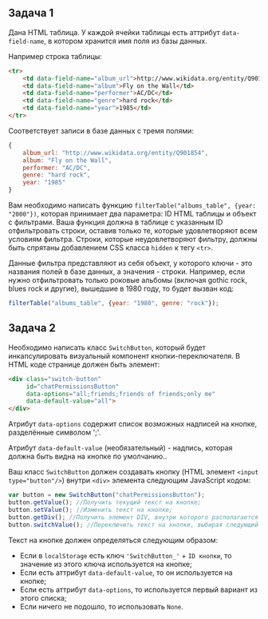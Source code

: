 Задача 1
--------

Дана HTML таблица. У каждой ячейки таблицы есть аттрибут `data-field-name`, в котором хранится имя поля из базы данных.

Например строка таблицы:

```html
<tr>
	<td data-field-name="album_url">http://www.wikidata.org/entity/Q901854</td>
	<td data-field-name="album">Fly on the Wall</td>
	<td data-field-name="performer">AC/DC</td>
	<td data-field-name="genre">hard rock</td>
	<td data-field-name="year">1985</td>
</tr>
```

Соответствует записи в базе данных с тремя полями:

```javascript
{
	album_url: "http://www.wikidata.org/entity/Q901854",
	album: "Fly on the Wall",
	performer: "AC/DC",
	genre: "hard rock",
	year: "1985"
}
```

Вам необходимо написать функцию `filterTable("albums_table", {year: "2000"})`, которая принимает два параметра: ID HTML таблицы и объект с фильтрами. Ваша функция должна в таблице с указанным ID отфильтровать строки, оставив только те, которые удовлетворяют всем условиям фильтра. Строки, которые неудовлетворяют фильтру, должны быть спрятаны добавлением CSS класса `hidden` к тегу `<tr>`.

Данные фильтра представляют из себя объект, у которого ключи - это названия полей в  базе данных, а значения - строки. Например, если нужно отфильтровать только роковые альбомы (включая gothic rock, blues rock и другие), вышедшие в 1980 году, то будет вызван код:

```javascript
filterTable("albums_table", {year: "1980", genre: "rock"});
```

Задача 2
--------

Необходимо написать класс `SwitchButton`, который будет инкапсулировать визуальный компонент кнопки-переключателя. В HTML коде странице должен быть элемент:

```html
<div class="switch-button"
     id="chatPermissionsButton"
     data-options="all;friends;friends of friends;only me"
     data-default-value="all">
</div>
```

Атрибут `data-options` содержит список возможных надписей на кнопке, разделённые символом ';'.

Атрибут `data-default-value` (необязательный) - надпись, которая должна быть видна на кнопке по умолчанию..

Ваш класс `SwitchButton` должен создавать кнопку (HTML элемент `<input type="button"/>`) внутри `<div>` элемента следующим JavaScript кодом:

```javascript
var button = new SwitchButton("chatPermissionsButton");
button.getValue(); //Получить текущий текст на кнопке;
button.setValue(); //Изменить текст на кнопке;
button.getDiv(); //Получить элемент DIV, внутри которого располагается кнопка;
button.switchValue(); //Переключить текст на кнопке, выбирая следующий из списка "options";
```

Текст на кнопке должен определяться следующим образом:
* Если в `localStorage` есть ключ `'SwitchButton_'` + `ID кнопки`, то значение из этого ключа используется на кнопке;
* Если есть аттрибут `data-default-value`, то он используется на кнопке;
* Если есть аттрибут `data-options`, то используется первый вариант из этого списка;
* Если ничего не подошло, то использовать `None`.
